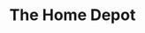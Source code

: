 ---
title: "The Home Depot"
url: /albany/the-home-depot-washington-avenue-ext/
shop: doityourself
---